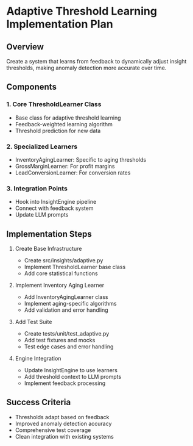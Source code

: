 # Adaptive Threshold Learning Implementation Plan

## Overview
Create a system that learns from feedback to dynamically adjust insight thresholds, making anomaly detection more accurate over time.

## Components

### 1. Core ThresholdLearner Class
- Base class for adaptive threshold learning
- Feedback-weighted learning algorithm
- Threshold prediction for new data

### 2. Specialized Learners
- InventoryAgingLearner: Specific to aging thresholds
- GrossMarginLearner: For profit margins
- LeadConversionLearner: For conversion rates

### 3. Integration Points
- Hook into InsightEngine pipeline
- Connect with feedback system
- Update LLM prompts

## Implementation Steps

1. Create Base Infrastructure
   - Create src/insights/adaptive.py
   - Implement ThresholdLearner base class
   - Add core statistical functions

2. Implement Inventory Aging Learner
   - Add InventoryAgingLearner class
   - Implement aging-specific algorithms
   - Add validation and error handling

3. Add Test Suite
   - Create tests/unit/test_adaptive.py
   - Add test fixtures and mocks
   - Test edge cases and error handling

4. Engine Integration
   - Update InsightEngine to use learners
   - Add threshold context to LLM prompts
   - Implement feedback processing

## Success Criteria
- Thresholds adapt based on feedback
- Improved anomaly detection accuracy
- Comprehensive test coverage
- Clean integration with existing systems
